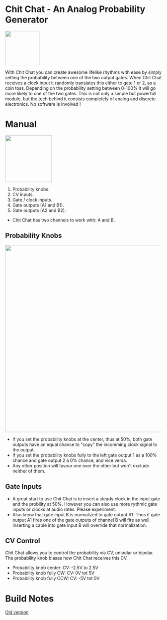 # Chit Chat - An Analog Probability Generator

<img src="https://raw.githubusercontent.com/PierreIsCoding/sdiy/main/Chit_Chat/images/Chit_Chat_Front_Panel.png" width="110" />

With Chit Chat you can create awesome lifelike rhythms with ease by simply setting the probability between one of the two output gates.
When Chit Chat receives a clock input it randomly translates this either to gate 1 or 2, as a coin toss. Depending on the probability setting between 0-100% it will go more likely to one of the two gates. This is not only a simple but powerfull module, but the tech behind it consists completely of analog and discrete electronics. No software is involved !

# Manual
<img src="https://raw.githubusercontent.com/PierreIsCoding/sdiy/main/Chit_Chat/images/Chit_Chat_Numbers.png" width="150" />

1. Probability knobs.
2. CV inputs.
3. Gate / clock inputs.
4. Gate outputs (A1 and B1).
4. Gate outputs (A2 and B2).

- Chit Chat has two channels to work with: A and B.

## Probability Knobs
<img src="https://raw.githubusercontent.com/PierreIsCoding/sdiy/main/Chit_Chat/images/Explainations.png" width="600" />
<br>

* If you set the probability knobs at the center, thus at 50%, both gate outputs have an equal chance to "copy" the incomming clock signal to the output.
* If you set the probability knobs fully to the left gate output 1 as a 100% chance and gate output 2 a 0% chance, and vice versa.
* Any other position will favour one over the other but won't exclude neither of them.

## Gate Inputs
* A great start to use Chit Chat is to insert a steady clock in the input gate and the probility at 50%. However you can also use more rythmic gate inputs or clocks at audio rates. Please experiment.
* Also know that gate input B is normalized to gate output A1. Thus if gate output A1 fires one of the gate outputs of channel B will fire as well. Inserting a cable into gate input B will override that normalization.

## CV Control
Chit Chat allows you to control the probability via CV, unipolar or bipolar. The probability knob biases how Chit Chat receives this CV.

* Probability knob center: CV: -2.5V to 2.5V
* Probability knob fully CW: CV: 0V tot 5V
* Probability knob fully CCW: CV: -5V tot 0V


# Build Notes



[Old version](https://github.com/PierreIsCoding/sdiy/tree/main/Probability_Gate)
